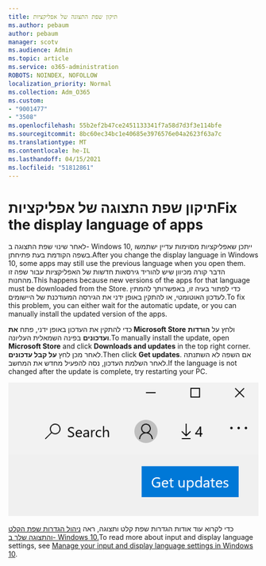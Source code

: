 ```yaml
---
title: תיקון שפת התצוגה של אפליקציות
ms.author: pebaum
author: pebaum
manager: scotv
ms.audience: Admin
ms.topic: article
ms.service: o365-administration
ROBOTS: NOINDEX, NOFOLLOW
localization_priority: Normal
ms.collection: Adm_O365
ms.custom:
- "9001477"
- "3508"
ms.openlocfilehash: 55b2ef2b47ce2451133341f7a58d7d3f3e114bfe
ms.sourcegitcommit: 8bc60ec34bc1e40685e3976576e04a2623f63a7c
ms.translationtype: MT
ms.contentlocale: he-IL
ms.lasthandoff: 04/15/2021
ms.locfileid: "51812861"
---
```

# <a name="fix-the-display-language-of-apps"></a><span data-ttu-id="5635b-102">תיקון שפת התצוגה של אפליקציות</span><span class="sxs-lookup"><span data-stu-id="5635b-102">Fix the display language of apps</span></span>

<span data-ttu-id="5635b-103">לאחר שינוי שפת התצוגה ב- Windows 10, ייתכן שאפליקציות מסוימות עדיין ישתמשו בשפה הקודמת בעת פתיחתן.</span><span class="sxs-lookup"><span data-stu-id="5635b-103">After you change the display language in Windows 10, some apps may still use the previous language when you open them.</span></span> <span data-ttu-id="5635b-104">הדבר קורה מכיוון שיש להוריד גירסאות חדשות של האפליקציות עבור שפה זו מהחנות.</span><span class="sxs-lookup"><span data-stu-id="5635b-104">This happens because new versions of the apps for that language must be downloaded from the Store.</span></span> <span data-ttu-id="5635b-105">כדי לפתור בעיה זו, באפשרותך להמתין לעדכון האוטומטי, או להתקין באופן ידני את הגירסה המעודכנת של היישומים.</span><span class="sxs-lookup"><span data-stu-id="5635b-105">To fix this problem, you can either wait for the automatic update, or you can manually install the updated version of the apps.</span></span>

<span data-ttu-id="5635b-106">כדי להתקין את העדכון באופן ידני, פתח **את Microsoft Store** ולחץ על **הורדות ועדכונים** בפינה השמאלית העליונה.</span><span class="sxs-lookup"><span data-stu-id="5635b-106">To manually install the update, open **Microsoft Store** and click **Downloads and updates** in the top right corner.</span></span> <span data-ttu-id="5635b-107">לאחר מכן לחץ **על קבל עדכונים**.</span><span class="sxs-lookup"><span data-stu-id="5635b-107">Then click **Get updates**.</span></span> <span data-ttu-id="5635b-108">אם השפה לא השתנתה לאחר השלמת העדכון, נסה להפעיל מחדש את המחשב.</span><span class="sxs-lookup"><span data-stu-id="5635b-108">If the language is not changed after the update is complete, try restarting your PC.</span></span>

![קבל עדכונים.](media/get-updates.png)

<span data-ttu-id="5635b-110">כדי לקרוא עוד אודות הגדרות שפת קלט ותצוגה, ראה [ניהול הגדרות שפת הקלט והתצוגה שלך ב- Windows 10.](https://support.microsoft.com/help/4027670/windows-10-add-and-switch-input-and-display-language-preferences)</span><span class="sxs-lookup"><span data-stu-id="5635b-110">To read more about input and display language settings, see [Manage your input and display language settings in Windows 10](https://support.microsoft.com/help/4027670/windows-10-add-and-switch-input-and-display-language-preferences).</span></span>

